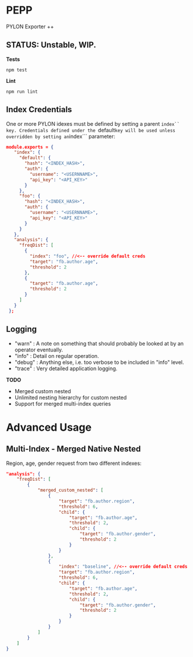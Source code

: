 # PEPP
PYLON Exporter ++

## STATUS: Unstable, WIP.

**Tests**

```
npm test
```

**Lint**

```
npm run lint
```

## Index Credentials

One or more PYLON idexes must be defined by setting a parent ```index`` key. Credentials defined under the ```default```
key will be used unless overridden by setting an ```index``` parameter:

```json
module.exports = {
   "index": {
     "default": {
       "hash": "<INDEX_HASH>",
       "auth": {
         "username": "<USERNNAME>",
         "api_key": "<API_KEY>"
       }
     },
     "foo": {
       "hash": "<INDEX_HASH>",
       "auth": {
         "username": "<USERNNAME>",
         "api_key": "<API_KEY>"
       }
     }
   },
   "analysis": {
     "freqDist": [
       {
         "index": "foo", //<-- override default creds
         "target": "fb.author.age",
         "threshold": 2
       },
       {
         "target": "fb.author.age",
         "threshold": 2
       }
     ]
   }
 };
```

## Logging

* "warn" : A note on something that should probably be looked at by an operator eventually.
* "info" : Detail on regular operation.
* "debug" : Anything else, i.e. too verbose to be included in "info" level.
* "trace" : Very detailed application logging.


**TODO**

* Merged custom nested
* Unlimited nesting hierarchy for custom nested
* Support for merged multi-index queries



# Advanced Usage

## Multi-Index - Merged Native Nested

Region, age, gender request from two different indexes:

```json
"analysis": {
    "freqDist": [
        {
            "merged_custom_nested": [
                {
                    "target": "fb.author.region",
                    "threshold": 6,
                    "child": {
                        "target": "fb.author.age",
                        "threshold": 2,
                        "child": {
                            "target": "fb.author.gender",
                            "threshold": 2
                        }
                    }
                },
                {
                    "index": "baseline", //<-- override default creds
                    "target": "fb.author.region",
                    "threshold": 6,
                    "child": {
                        "target": "fb.author.age",
                        "threshold": 2,
                        "child": {
                            "target": "fb.author.gender",
                            "threshold": 2
                        }
                    }
                }
            ]
        }
    ]
}        
```        
